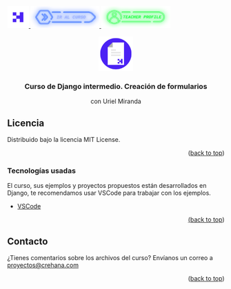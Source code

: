 <div id="top">
  <a href="https://www.crehana.com">
    <img src="images/logo.png" alt="Logo" width="50" height="50">
  </a>
  <a href="https://www.crehana.com/clases/v2/13106/detalle/">
    <img src="images/curso.png" alt="Logo" width="160" height="50">
  </a>
  <a href="https://www.linkedin.com/in/urielmiranda/">
    <img src="images/teacher.png" alt="Logo" width="160" height="50">
  </a>
</div>

<!-- PROJECT LOGO -->
<br />
<div align="center">
  <a href="https://github.com/crehana-studentxp/django_formularios-uriel_miranda/">
    <img src="images/project.png" alt="Logo" width="80" height="80">
  </a>

  <h3 align="center">Curso de Django intermedio. Creación de formularios</h3>
  <p align="center">con Uriel Miranda</h3> 
</div>

<!-- LICENSE -->
## Licencia

Distribuido bajo la licencia MIT License. 

<p align="right">(<a href="#top">back to top</a>)</p>


### Tecnologías usadas
El curso, sus ejemplos y proyectos propuestos están desarrollados en Django, te recomendamos usar VSCode para trabajar con los ejemplos.
<ul>
  <li><a href="https://code.visualstudio.com"> VSCode</li>
</ul>

<p align="right">(<a href="#top">back to top</a>)</p>

## Contacto

¿Tienes comentarios sobre los archivos del curso? Envíanos un correo a proyectos@crehana.com

<p align="right">(<a href="#top">back to top</a>)</p>
